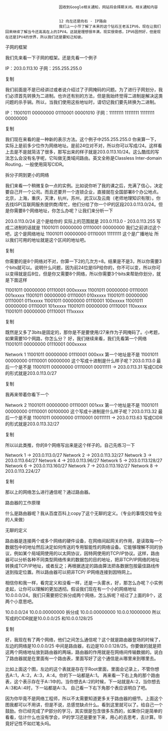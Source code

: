 
                            
                            因收到Google相关通知，网站将会择期关闭。相关通知内容
                            
                            
                            12 向左还是向右 - IP路由
                            我们上一小节了解了未来的这个钻石王老五IPV6，现在让我们回来继续了解当今还高高在上的IPV4。这就是理想很丰满，现实很骨感，IPV6固然好，但是现在还是IPV4的世界，所以我们还是要知己知彼。

子网的框架

我们先来看一下子网的框架。还是先看一个例子

IP：203.0.113.10
子网：255.255.255.0

复制


我们前面是不是已经讲过或者说介绍过了子网掩码的问题。为了进行子网划分，我们必须首先转换为二进制。也许还有别的方法，但是我始终觉得二进制是解决这类问题的杀手锏。所以，当我们使用这些地址时，请切记我们要先转换为二进制。

IP：11001011 00000000 01110001 00001010
子网：11111111 11111111 11111111 00000000

复制


我们现在来看的是一种新的表示方法。这个例子中255.255.255.0 你来算一下，实际上是前多少位作为网络地址。是前24位对不对，所以你可以写成/24。这样看上去是不是就简洁了很多，那写出来的样子就是203.0.113.10/24。这么酷炫的写法怎么会没有名字呢，它叫做无类域间路由。英文全称是Classless Inter-domain Routing，一般使用简写CIDR。

拆分子网到更小的网络

我们来看一个稍微复杂一点的实例。比如说你听了我的课之后，充满了信心，决定要自己开一个公司。而且还要开一个连锁企业，直接就在全国部署8个办公地点。北京，上海，重庆，天津，杭州，苏州，武汉以及云南（老师地理知识有限）。你去找ISP(互联网服务提供商)帮忙，他们分给了你一个IP的区段203.0.113.0/24。但是你需要8个网络地址，你怎么办呢？让我们来分析一下

203.0.113.0/24 这个是给你的
实际上的范围就是 203.0.113.0 - 203.0.113.255 写成二进制的话就是
11001011 00000000 01110001 00000000 我们之前讲过这个吧，这个是网络地址
11001011 00000000 01110001 11111111 这个是广播地址
所以我们可用的地址就是这个区间的地址吧。

复制


你需要的是8个网络对不对，你算一下2的几次方=8。结果是不是3，所以你需要3个bits就可以。说明什么问题，因为前24位是ISP给你的，你不可以变，所以你可以变得就是后8位，但是你又需要8个网络，所以你需要3个bits来帮助你划分，就是下面这样

11001011 00000000 01110001 000xxxxx
11001011 00000000 01110001 001xxxxx
11001011 00000000 01110001 010xxxxx
11001011 00000000 01110001 011xxxxx
11001011 00000000 01110001 100xxxxx
11001011 00000000 01110001 101xxxxx
11001011 00000000 01110001 110xxxxx
11001011 00000000 01110001 111xxxxx

复制


既然是又多了3bits是固定的，那你是不是要使用/27来作为子网掩码了。小考题，如果需要10个网路，你怎么分？ 好，我们继续来看，我们先看第一个网络11001011 00000000 01110001 000xxxxx

Network 1
11001011 00000000 01110001 000xxx
第一个地址是不是
11001011 00000000 01110001 00000000 这个写成十进制是什么样子呢？203.0.113.0
最后一个是不是
11001011 00000000 01110001 00011111 -> 203.0.113.31
写成CIDR的形式就是203.0.113.0/27

复制


我再来带着你看下一个

Network 2
11001011 00000000 01110001 001xxx
第一个地址是不是
11001011 00000000 01110001 00100000 这个写成十进制是什么样子呢？203.0.113.32
最后一个是不是
11001011 00000000 01110001 00111111 -> 203.0.113.63
写成CIDR的形式就是203.0.113.32/27

复制


所以以此类推，你的8个网络写出来是这个样子的。自己先练习一下

Network 1 -> 203.0.113.0/27
Network 2 -> 203.0.113.32/27
Network 3 -> 203.0.113.64/27
Network 4 -> 203.0.113.96/27
Network 5 -> 203.0.113.128/27
Network 6 -> 203.0.113.160/27
Network 7 -> 203.0.113.192/27
Network 8 -> 203.0.113.224/27

复制


那以上的网络怎么进行通信呢？通过路由器。

路由器的工作原理

什么是路由器呢？我从百度百科上copy了这个无聊的定义。（专业的事情交给专业的人来做）

无聊的定义

路由器是连接两个或多个网络的硬件设备，在网络间起网关的作用，是读取每一个数据包中的地址然后决定如何传送的专用智能性的网络设备。它能够理解不同的协议，例如某个局域网使用的以太网协议，因特网使用的TCP/IP协议。这样，路由器可以分析各种不同类型网络传来的数据包的目的地址，把非TCP/IP网络的地址转换成TCP/IP地址，或者反之；再根据选定的路由算法把各数据包按最佳路线传送到指定位置。所以路由器可以把非TCP/ IP网络连接到因特网上。

相信你和我一样，看完定义和没看一样，还是一头雾水，好，那怎么办呢？小实例走起，让你可以理解的更加透彻。假设我们现在有一个小的网络地址10.0.0.0/24。我们只需要把它拆分成两个网络，怎么拆呢？经过了上面的8个，这两个小意思吧。

10.0.0.0/24
10.0.0.00000000
拆分成
10.0.0.00000000
10.0.0.10000000
所以写成的CIDR就是10.0.0.0/25 和10.0.0.128/25

复制


好，我现在有了两个网络，他们之间怎么通信呢？这个就是路由器登场的时候了，左边的网络是10.0.0.0/25 中间是路由器，右边是10.0.0.128/25。你要做的就是把这两个网络地址放到路由器的两端，路由器的作用就是在网络间传输数据的。说白了路由器就是在里面有一个路由表，里面写好了这个通信是从哪里来到哪里去。



比如上面这个图，左边的这个表就是存在于Root里面，里面会记录上，不管你想去A::1，A::2，A::3，A::4。你的下一站都是A::1。 再来看一下右上角的那个路由表，这个表示存在于A::1中的。当你想去A::2的时候，下一站就是A::2，当你想去A::3和A::4时，下一站都是A::3。 自己看一下右下角那个表应该明白了吧。

因为你毕竟不是网络工程师，所以不太需要知道更多关于路由器的细节。上面这个图我都可以不用讲，但是不说，总感觉缺点什么。看到这里就可以了。给自己一个鼓励。你已经完成了IP部分的学习，其实很是包含很多东西的，如果你只是简单的看看，估计什么也没有学会，IP的学习还是要坐下来，用心的去思考，去计算。毕竟好记性不如烂笔头吗。

                        
                        
                            